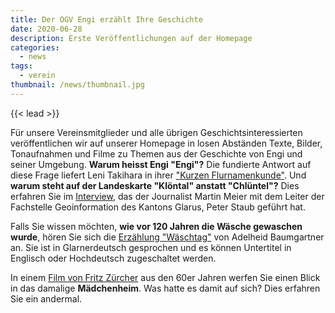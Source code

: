 ```yaml
---
title: Der OGV Engi erzählt Ihre Geschichte
date: 2020-06-28
description: Erste Veröffentlichungen auf der Homepage
categories:
  - news
tags:
  - verein
thumbnail: /news/thumbnail.jpg
---
```


{{< lead >}}

Für unsere Vereinsmitglieder und alle übrigen Geschichtsinteressierten
veröffentlichen wir auf unserer Homepage in losen Abständen Texte, Bilder,
Tonaufnahmen und Filme zu Themen aus der Geschichte von Engi und seiner
Umgebung.  **Warum heisst Engi "Engi"?** Die fundierte Antwort auf diese Frage
liefert Leni Takihara in ihrer ["Kurzen
Flurnamenkunde"](/flurnamen-kurz/01-einleitung). Und **warum steht auf der
Landeskarte "Klöntal" anstatt "Chlüntel"?** Dies erfahren Sie im
[Interview](/artikel/kloental), das der Journalist Martin Meier mit dem Leiter
der Fachstelle Geoinformation des Kantons Glarus, Peter Staub geführt hat.

Falls Sie wissen möchten, **wie vor 120 Jahren die Wäsche gewaschen wurde**,
hören Sie sich die [Erzählung "Wäschtag"](/ae_so/03-waeschtag) von Adelheid
Baumgartner an. Sie ist in Glarnerdeutsch gesprochen und es können Untertitel
in Englisch oder Hochdeutsch zugeschaltet werden.

In einem [Film von Fritz Zürcher](/zuercher/02-alltag-im-maedchenheim) aus den
60er Jahren werfen Sie einen Blick in das damalige **Mädchenheim**. Was hatte
es damit auf sich? Dies erfahren Sie ein andermal.
